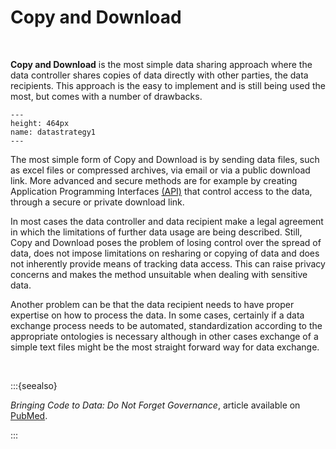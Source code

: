 # Copy and Download

</br>

**Copy and Download** is the most simple data sharing approach where the data controller shares copies of data directly with other parties, the data recipients. This approach is the easy to implement and is still being used the most, but comes with a number of drawbacks.

```{figure} ./_static/img/datastrategy1.png
---
height: 464px
name: datastrategy1
---
```

The most simple form of Copy and Download is by sending data files, such as excel files or compressed archives, via email or via a public download link. More advanced and secure methods are for example by creating Application Programming Interfaces [(API)](https://www.hl7.org/fhir/http.html) that control access to the data, through a secure or private download link. 

In most cases the data controller and data recipient make a legal agreement in which the limitations of further data usage are being described. Still, Copy and Download poses the problem of losing control over the spread of data, does not impose limitations on resharing or copying of data and does not inherently provide means of tracking data access. This can raise privacy concerns and makes the method unsuitable when dealing with sensitive data. 

Another problem can be that the data recipient needs to have proper expertise on how to process the data. In some cases, certainly if a data exchange process needs to be automated, standardization according to the appropriate ontologies is necessary although in other cases exchange of a simple text files might be the most straight forward way for data exchange. 

 </br>

:::{seealso}

*Bringing Code to Data: Do Not Forget Governance*, article available on [PubMed](https://pubmed.ncbi.nlm.nih.gov/32540846/).

:::
